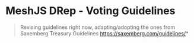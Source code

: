 # MeshJS DRep - Voting Guidelines
> Revising guidelines right now, adapting/adopting the ones from Saxemberg Treasury Guidelines https://saxemberg.com/guidelines/*




